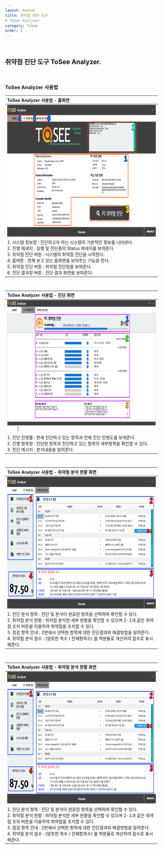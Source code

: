 ```yaml
---
layout: manual
title: 취약점 진단 도구
# ToSee Analyzer
category: ToSee
order: 3
---
```

&nbsp;
## 취약점 진단 도구 ToSee Analyzer.
&nbsp;

### ToSee Analyzer 사용법


| ToSee Analyzer 사용법 - 홈화면 |
| :------------- |
| <img src="../../assets/images/analyzer/ana_man_001.png" width="800px" height="433px"/> |
| 1. 시스템 정보창 : 진단하고자 하는 시스템의 기본적인 정보를 나타낸다. <br> 2. 진행 메세지 : 실행 및 진단중의 Status 메세지를 보여준다. <br> 3. 취약점 진단 버튼 : 시스템의 취약점 진단을 시작한다. <br> 4. 홈버튼 : 현재 보고 있는 홈화면을 보여주는 기능을 한다. <br> 5. 취약점 진단 버튼 : 취약점 진단창을 보여준다. <br> 6. 진단 결과창 버튼 : 진단 결과 화면을 보여준다. |

<br>

| ToSee Analyzer 사용법 - 진단 화면 |
| :------------- |
| <img src="../../assets/images/analyzer/ana_man_002.png" width="800px" height="433px"/> |
| 1. 진단 진행률 : 현재 진단하고 있는 항목과 전체 진단 진행도를 보여준다. <br> 2. 진행 항목창 : 진단한 항목과 진단하고 있는 항목의 세부항목을 확인할 수 있다. <br> 3. 진단 메시지 : 분석내용을 알려준다. |

<br>

| ToSee Analyzer 사용법 - 취약점 분석 현황 화면 |
| :------------- |
| <img src="../../assets/images/analyzer/ana_man_003.png" width="800px" height="433px"/> |
| 1. 진단 분석 항목 : 진단 및 분석이 완료된 항목을 선택하여 확인할 수 있다. <br> 2. 취약점 분석 현황 : 취약점 분석한 세부 현황을 확인할 수 있으며 2-1과 같은 취약점 조치 버튼을 이용하여 취약점을 조치할 수 있다. <br> 3. 점검 항목 안내 : 2번에서 선택한 항목에 대한 진단결과와 해결방법을 알려준다. <br> 4. 취약점 분석 점수 : (양호한 목수 / 전체항목수) 를 백분율로 계산하여 점수로 표시해준다. |

<br>

| ToSee Analyzer 사용법 - 취약점 분석 현황 화면 |
| :------------- |
| <img src="../../assets/images/analyzer/ana_man_003.png" width="800px" height="433px"/> |
| 1. 진단 분석 항목 : 진단 및 분석이 완료된 항목을 선택하여 확인할 수 있다. <br> 2. 취약점 분석 현황 : 취약점 분석한 세부 현황을 확인할 수 있으며 2-1과 같은 취약점 조치 버튼을 이용하여 취약점을 조치할 수 있다. <br> 3. 점검 항목 안내 : 2번에서 선택한 항목에 대한 진단결과와 해결방법을 알려준다. <br> 4. 취약점 분석 점수 : (양호한 목수 / 전체항목수) 를 백분율로 계산하여 점수로 표시해준다. |
